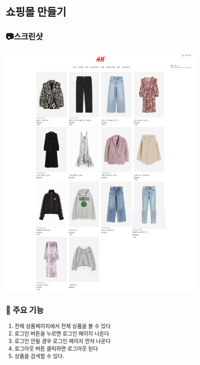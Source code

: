 # 쇼핑몰 만들기

## 📷스크린샷 
![H&M](https://github.com/secgyu/hnm/blob/master/React-App.png)

## 🚀 주요 기능
1. 전체 상품페이지에서 전체 상품을 볼 수 있다
2. 로그인 버튼을 누르면 로그인 페이지 나온다
3. 로그인 안될 경우 로그인 페이지 먼저 나온다
4. 로그아웃 버튼 클릭하면 로그아웃 된다
5. 상품을 검색할 수 있다.
